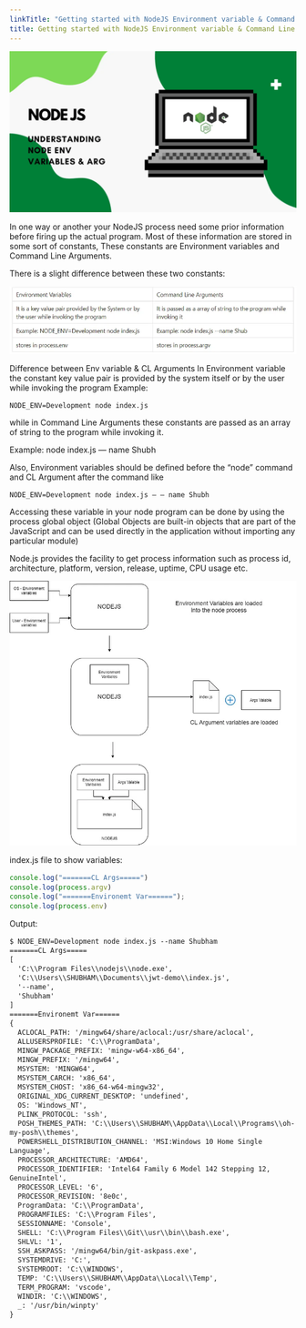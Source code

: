 ```yaml
---
linkTitle: "Getting started with NodeJS Environment variable & Command Line Arguments"
title: Getting started with NodeJS Environment variable & Command Line Arguments
---
```

![alt text](image.png)

In one way or another your NodeJS process need some prior information before firing up the actual program. Most of these information are stored in some sort of constants, These constants are Environment variables and Command Line Arguments.

There is a slight difference between these two constants:

![alt text](image-1.png)

Difference between Env variable & CL Arguments
In Environment variable the constant key value pair is provided by the system itself or by the user while invoking the program Example:
```shell
NODE_ENV=Development node index.js
```

while in Command Line Arguments these constants are passed as an array of string to the program while invoking it.

Example: node index.js — name Shubh

Also, Environment variables should be defined before the “node” command and CL Argument after the command like
```shell
NODE_ENV=Development node index.js — — name Shubh
```
Accessing these variable in your node program can be done by using the process global object (Global Objects are built-in objects that are part of the JavaScript and can be used directly in the application without importing any particular module)

Node.js provides the facility to get process information such as process id, architecture, platform, version, release, uptime, CPU usage etc.

![alt text](image-2.png)

index.js file to show variables:
```javascript
console.log("=======CL Args=====")
console.log(process.argv)
console.log("=======Environemt Var======");
console.log(process.env)
```

Output:

```shell
$ NODE_ENV=Development node index.js --name Shubham
=======CL Args=====
[
  'C:\\Program Files\\nodejs\\node.exe',
  'C:\\Users\\SHUBHAM\\Documents\\jwt-demo\\index.js',
  '--name',
  'Shubham'
]
=======Environemt Var======
{
  ACLOCAL_PATH: '/mingw64/share/aclocal:/usr/share/aclocal',
  ALLUSERSPROFILE: 'C:\\ProgramData',
  MINGW_PACKAGE_PREFIX: 'mingw-w64-x86_64',
  MINGW_PREFIX: '/mingw64',
  MSYSTEM: 'MINGW64',
  MSYSTEM_CARCH: 'x86_64',
  MSYSTEM_CHOST: 'x86_64-w64-mingw32',
  ORIGINAL_XDG_CURRENT_DESKTOP: 'undefined',
  OS: 'Windows_NT',
  PLINK_PROTOCOL: 'ssh',
  POSH_THEMES_PATH: 'C:\\Users\\SHUBHAM\\AppData\\Local\\Programs\\oh-my-posh\\themes',
  POWERSHELL_DISTRIBUTION_CHANNEL: 'MSI:Windows 10 Home Single Language',
  PROCESSOR_ARCHITECTURE: 'AMD64',
  PROCESSOR_IDENTIFIER: 'Intel64 Family 6 Model 142 Stepping 12, GenuineIntel',
  PROCESSOR_LEVEL: '6',
  PROCESSOR_REVISION: '8e0c',
  ProgramData: 'C:\\ProgramData',
  PROGRAMFILES: 'C:\\Program Files',
  SESSIONNAME: 'Console',
  SHELL: 'C:\\Program Files\\Git\\usr\\bin\\bash.exe',
  SHLVL: '1',
  SSH_ASKPASS: '/mingw64/bin/git-askpass.exe',
  SYSTEMDRIVE: 'C:',
  SYSTEMROOT: 'C:\\WINDOWS',
  TEMP: 'C:\\Users\\SHUBHAM\\AppData\\Local\\Temp',
  TERM_PROGRAM: 'vscode',
  WINDIR: 'C:\\WINDOWS',
  _: '/usr/bin/winpty'
}
```